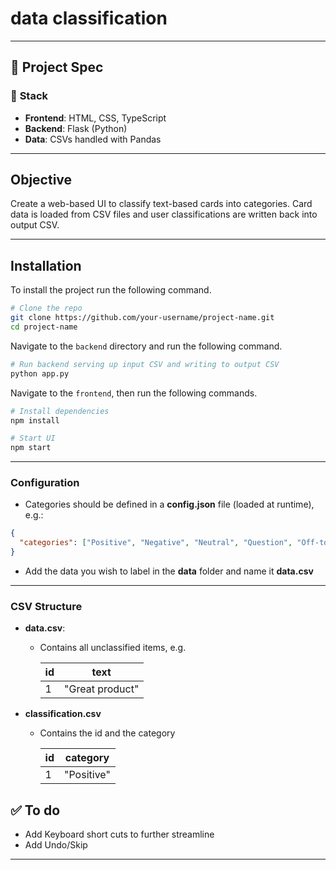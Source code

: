 # data classification
---
## 📝 Project Spec

### 🔧 **Stack**

* **Frontend**: HTML, CSS, TypeScript
* **Backend**: Flask (Python)
* **Data**: CSVs handled with Pandas

---

## Objective

Create a web-based UI to classify text-based cards into categories. Card data is loaded from CSV files and user classifications are written back into output CSV.

---

## Installation

To install the project run the following command.

```bash
# Clone the repo
git clone https://github.com/your-username/project-name.git
cd project-name
```
Navigate to the `backend` directory and run the following command.

```bash
# Run backend serving up input CSV and writing to output CSV
python app.py
```

Navigate to the `frontend`, then run the following commands.

```bash
# Install dependencies
npm install

# Start UI
npm start
```
---

### Configuration

* Categories should be defined in a **config.json** file (loaded at runtime), e.g.:

```json
{
  "categories": ["Positive", "Negative", "Neutral", "Question", "Off-topic"]
}
```

* Add the data you wish to label in the **data** folder and name it **data.csv**

---

###  **CSV Structure**

* **data.csv**:

  * Contains all unclassified items, e.g.

    | id | text            |
    | -- | --------------- |
    | 1  | "Great product" |

* **classification.csv**

    * Contains the id and the category

        | id | category           |
        | -- | --------------- |
        | 1  | "Positive" |


## ✅ To do

- Add Keyboard short cuts to further streamline
- Add Undo/Skip
---